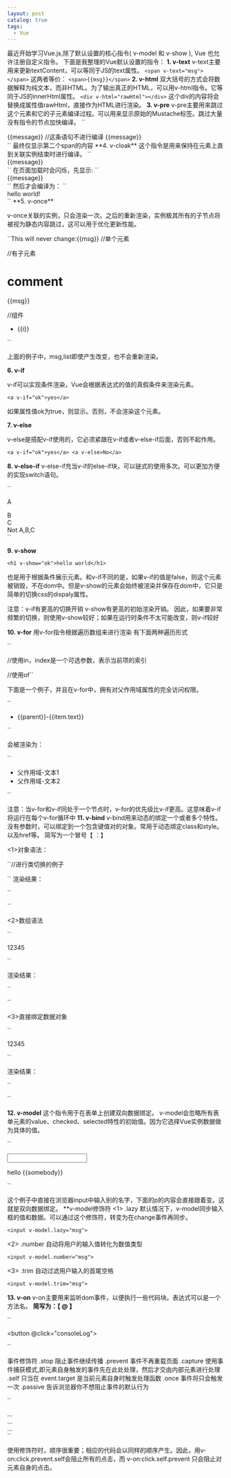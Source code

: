 ```yaml
---
layout: post
catalog: true
tags:
  - Vue
---
```


最近开始学习Vue.js,除了默认设置的核心指令( v-model 和 v-show ), Vue 也允许注册自定义指令。
下面是我整理的Vue默认设置的指令：
**1. v-text**
v-text主要用来更新textContent，可以等同于JS的text属性。
``<span v-text="msg"></span>``
这两者等价：
``<span>{{msg}}</span>``
**2. v-html**
双大括号的方式会将数据解释为纯文本，而非HTML。为了输出真正的HTML，可以用v-html指令。它等同于JS的innerHtml属性。
``<div v-html="rawHtml"></div>``
这个div的内容将会替换成属性值rawHtml，直接作为HTML进行渲染。
**3. v-pre**
v-pre主要用来跳过这个元素和它的子元素编译过程。可以用来显示原始的Mustache标签。跳过大量没有指令的节点加快编译。
``
<div id="app">
    <span v-pre>{{message}}</span>  //这条语句不进行编译
    <span>{{message}}</span>
</div>
``
最终仅显示第二个span的内容
**4. v-cloak**
这个指令是用来保持在元素上直到关联实例结束时进行编译。
``
<div id="app" v-cloak>
    <div>
        {{message}}
    </div>
</div>
<script type="text/javascript">
    new Vue({
      el:'#app',
      data:{
        message:'hello world'
      }
    })
</script>
``
在页面加载时会闪烁，先显示:
``<div>
    {{message}}
</div>``
然后才会编译为：
``<div>
    hello world!
</div>``
**5. v-once**

v-once关联的实例，只会渲染一次。之后的重新渲染，实例极其所有的子节点将被视为静态内容跳过，这可以用于优化更新性能。

``<span v-once>This will never change:{{msg}}</span>  //单个元素
<div v-once>//有子元素
    <h1>comment</h1>
    <p>{{msg}}</p>
</div>
<my-component v-once:comment="msg"></my-component>  //组件
<ul>
    <li v-for="i in list">{{i}}</li>
</ul>``

上面的例子中，msg,list即使产生改变，也不会重新渲染。

**6. v-if**

v-if可以实现条件渲染，Vue会根据表达式的值的真假条件来渲染元素。

``
<a v-if="ok">yes</a>
``

如果属性值ok为true，则显示。否则，不会渲染这个元素。

**7. v-else**

v-else是搭配v-if使用的，它必须紧跟在v-if或者v-else-if后面，否则不起作用。

``
<a v-if="ok">yes</a>
<a v-else>No</a>
``

**8. v-else-if**
v-else-if充当v-if的else-if块，可以链式的使用多次。可以更加方便的实现switch语句。

``<div v-if="type==='A'">
    A
</div>
<div v-if="type==='B'">
    B
</div>
<div v-if="type==='C'">
    C
</div>
<div v-else>
    Not A,B,C
</div>``

**9. v-show**

``<h1 v-show="ok">hello world</h1>``

也是用于根据条件展示元素。和v-if不同的是，如果v-if的值是false，则这个元素被销毁，不在dom中。但是v-show的元素会始终被渲染并保存在dom中，它只是简单的切换css的dispaly属性。

注意：v-if有更高的切换开销
v-show有更高的初始渲染开销。
因此，如果要非常频繁的切换，则使用v-show较好；如果在运行时条件不太可能改变，则v-if较好

**10. v-for**
用v-for指令根据遍历数组来进行渲染
有下面两种遍历形式

``<div v-for="(item,index) in items"></div>   //使用in，index是一个可选参数，表示当前项的索引
<div v-for="item of items"></div>   //使用of``

下面是一个例子，并且在v-for中，拥有对父作用域属性的完全访问权限。

``<ul id="app">
    <li v-for="item in items">
        {{parent}}-{{item.text}}
    </li>
</ul>
<script type="text/javascript">
    var example = new Vue({
      el:'#app',
      data:{
        parent:'父作用域'
        items:[
          {text:'文本1'},
          {text:'文本2'}
        ]
      }
    })
</script>``

会被渲染为：

``<ul id="app">
    <li>父作用域-文本1</li>
    <li>父作用域-文本2</li>
</ul>``

注意：当v-for和v-if同处于一个节点时，v-for的优先级比v-if更高。这意味着v-if将运行在每个v-for循环中
**11. v-bind**
v-bind用来动态的绑定一个或者多个特性。没有参数时，可以绑定到一个包含键值对的对象。常用于动态绑定class和style。以及href等。
简写为一个冒号【 ：】

<1>对象语法：

``//进行类切换的例子
<div id="app">
    <!--当data里面定义的isActive等于true时，is-active这个类才会被添加起作用-->
    <!--当data里面定义的hasError等于true时，text-danger这个类才会被添加起作用-->
    <div :class="{'is-active':isActive, 'text-danger':hasError}"></div>
</div>
<script>
    var app = new Vue({
        el: '#app',
        data: {
            isActive: true,  
            hasError: false
        }
    })
</script>
``
渲染结果：

``<!--因为hasError: false，所以text-danger不被渲染-->
<div class = "is-active"></div>``

<2>数组语法

``<div id="app">
    <!--数组语法：errorClass在data对应的类一定会添加-->
    <!--is-active是对象语法，根据activeClass对应的取值决定是否添加-->
    <p :class="[{'is-active':activeClass},errorClass]">12345</p>
</div>
<script>
    var app = new Vue({
        el: '#app',
        data: {
            activeClass: false,
            errorClass: 'text-danger'
        }
    })
</script>``

渲染结果：

``<!--因为activeClass: false，所以is-active不被渲染-->
<p class = "text-danger"></p>``

<3>直接绑定数据对象

``<div id="app">
    <!--在vue实例的data中定义了classObject对象，这个对象里面是所有类名及其真值-->
    <!--当里面的类的值是true时会被渲染-->
    <div :class="classObject">12345</div>
</div>
<script>
    var app = new Vue({
        el: '#app',
        data: {
            classObject:{
                'is-active': false,
                'text-danger':true
            }           
        }
    })
</script>``

渲染结果：

``<!--因为'is-active': false，所以is-active不被渲染-->
<div class = "text-danger"></div>``

**12. v-model**
这个指令用于在表单上创建双向数据绑定。
v-model会忽略所有表单元素的value、checked、selected特性的初始值。因为它选择Vue实例数据做为具体的值。

``<div id="app">
    <input v-model="somebody">
    <p>hello {{somebody}}</p>
</div>
<script>
    var app = new Vue({
        el: '#app',
        data: {
            somebody:'小明'
        }
    })
</script>``

这个例子中直接在浏览器input中输入别的名字，下面的p的内容会直接跟着变。这就是双向数据绑定。
**v-model修饰符
<1> .lazy
默认情况下，v-model同步输入框的值和数据。可以通过这个修饰符，转变为在change事件再同步。

``<input v-model.lazy="msg">``

<2> .number
自动将用户的输入值转化为数值类型

``<input v-model.number="msg">``

<3> .trim
自动过滤用户输入的首尾空格

``<input v-model.trim="msg">``

**13. v-on**
v-on主要用来监听dom事件，以便执行一些代码块。表达式可以是一个方法名。
**简写为：【 @ 】**

``<div id="app">
    <button @click="consoleLog"></button>
</div>
<script>
    var app = new Vue({
        el: '#app',
        methods:{
            consoleLog:function (event) {
                console.log(1)
            }
        }
    })
</script>``

事件修饰符
.stop 阻止事件继续传播
.prevent 事件不再重载页面
.capture 使用事件捕获模式,即元素自身触发的事件先在此处处理，然后才交由内部元素进行处理
.self 只当在 event.target 是当前元素自身时触发处理函数
.once 事件将只会触发一次
.passive 告诉浏览器你不想阻止事件的默认行为

``<!-- 阻止单击事件继续传播 -->
<a v-on:click.stop="doThis"></a>
<!-- 提交事件不再重载页面 -->
<form v-on:submit.prevent="onSubmit"></form>
<!-- 修饰符可以串联 -->
<a v-on:click.stop.prevent="doThat"></a>
<!-- 只有修饰符 -->
<form v-on:submit.prevent></form>
<!-- 添加事件监听器时使用事件捕获模式 -->
<!-- 即元素自身触发的事件先在此处处理，然后才交由内部元素进行处理 -->
<div v-on:click.capture="doThis">...</div>
<!-- 只当在 event.target 是当前元素自身时触发处理函数 -->
<!-- 即事件不是从内部元素触发的 -->
<div v-on:click.self="doThat">...</div>
<!-- 点击事件将只会触发一次 -->
<a v-on:click.once="doThis"></a>
<!-- 滚动事件的默认行为 (即滚动行为) 将会立即触发 -->
<!-- 而不会等待 `onScroll` 完成  -->
<!-- 这其中包含 `event.preventDefault()` 的情况 -->
<div v-on:scroll.passive="onScroll">...</div>``

使用修饰符时，顺序很重要；相应的代码会以同样的顺序产生。因此，用v-on:click.prevent.self会阻止所有的点击，而 v-on:click.self.prevent 只会阻止对元素自身的点击。
